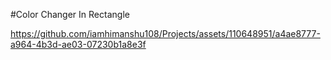 #Color Changer In Rectangle


https://github.com/iamhimanshu108/Projects/assets/110648951/a4ae8777-a964-4b3d-ae03-07230b1a8e3f


